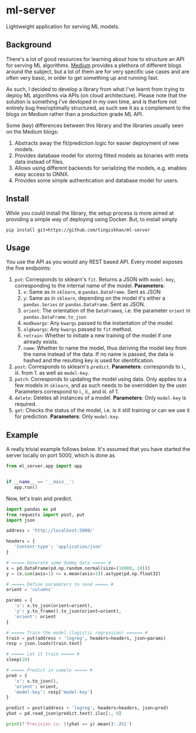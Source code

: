 # ml-server
Lightweight application for serving ML models.

## Background
There's a lot of good resources for learning about how to structure an API for serving ML algorithms. [Medium](https://medium.com/) provides a plethora of different blogs around the subject, but a lot of them are for very specific use cases and are often very basic, in order to get something up and running fast. 

As such, I decided to develop a library from what I've learnt from trying to deploy ML algorithms via APIs (on cloud architecture). Please note that the solution is something I've devloped in my own time, and is therfore not entirely bug free/optimally structured, as such see it as a complement to the blogs on Medium rather than a production grade ML API.

Some (key) differences between this library and the libraries usually seen on the Medium blogs:
1. Abstracts away the fit/prediction logic for easier deployment of new models. 
2. Provides database model for storing fitted models as binaries with meta data instead of files.
3. Allows using different backends for serializing the models, e.g. enables easy access to ONNX.
4. Provides some simple authentication and database model for users.

## Install
While you could install the library, the setup process is more aimed at providing a simple way of deploying using Docker. But, to install simply
```
pip install git+https://github.com/tingiskhan/ml-server
```

## Usage
You use the API as you would any REST based API. Every model exposes the five endpoints:
 1. `put`: Corresponds to sklearn's `fit`. Returns a JSON with `model-key`, corresponding to the internal name of the model. **Parameters**:
     1. `x`: Same as in `sklearn`, a `pandas.DataFrame`. Sent as JSON
     2. `y`: Same as in `sklearn`, depending on the model it's either a `pandas.Series` or `pandas.DataFrame`. Sent as JSON.
     3. `orient`: The orientation of the `DataFrame`s, i.e. the parameter `orient` in `pandas.DataFrame.to_json`
     4. `modkwargs`: Any `kwargs` passed to the instantation of the model.
     5. `algkwargs`: Any `kwargs` passed to `fit` method.
     6. `retrain`: Whether to initiate a new training of the model if one already exists.
     7. `name`: Whether to name the model, thus deriving the model key from the name instead of the data. If no name is passed, the data is hashed and the resulting key is used for identification.     
 2. `post`: Corresponds to sklearn's `predict`. **Parameters**: corresponds to i., iii. from 1. as well as `model-key`.       
 3. `patch`: Corresponds to updating the model using data. Only applies to a few models in `sklearn`, and as such needs to be overridden by the user. Parameters correspond to i., ii., and iii. of 1.
 4. `delete`: Deletes all instances of a model. **Parameters**: Only `model-key` is required.
 5. `get`: Checks the status of the model, i.e. is it still training or can we use it for prediction. **Parameters**: Only `model-key`.
 
 ## Example
 A really trivial example follows below. It's assumed that you have started the server locally on port 5000, which is done as 
 ```python
 from ml_server.app import app


if __name__ == '__main__':
    app.run()
 ```
 
 Now, let's train and predict.
 
 ```python
import pandas as pd
from requests import post, put
import json

address = 'http://localhost:5000/'

headers = {
    'Content-type': 'application/json'
}

# ===== Generate some dummy data ===== #
x = pd.DataFrame(pd.np.random.normal(size=(10000, 10)))
y = (x.sum(axis=1) <= x.mean(axis=1)).astype(pd.np.float32)

# ===== Define parameters to send ===== #
orient = 'columns'

params = {
    'x': x.to_json(orient=orient),
    'y': y.to_frame().to_json(orient=orient),
    'orient': orient
}

# ===== Train the model (logistic regression) ====== #
train = put(address + 'logreg', headers=headers, json=params)
resp = json.loads(train.text)

# ===== Let it train ===== #
sleep(10)

# ===== Predict in sample ===== #
pred = {
    'x': x.to_json(),
    'orient': orient,
    'model-key': resp['model-key']
}

predict = post(address + 'logreg', headers=headers, json=pred)
yhat = pd.read_json(predict.text).iloc[:, 0]

print(f'Precision is: {(yhat == y).mean():.2%}')
 ```
